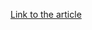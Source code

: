 [Link to the article](https://www.esentire.com/blog/threat-actors-using-fake-quickbooks-software-to-scam-organizations)
